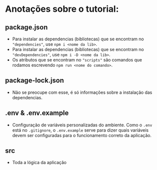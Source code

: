 # Anotações sobre o tutorial:

## package.json 

+ Para instalar as dependencias (bibliotecas) que se encontram no `"dependencies"`, use `npm i <nome da lib>`.
+ Para instalar as dependencias (bibliotecas) que se encontram no `"devDependencies"`, use `npm i -D <nome da lib>`.
+ Os atributos que se encontram no `"scripts"` são comandos que rodamos escrevendo `npm run <nome do comando>`.

## package-lock.json

+ Não se preocupe com esse, é só informações sobre a instalação das dependencias.

## .env & .env.example

+ Configuração de variáveis personalizadas do ambiente. Como o `.env` está no `.gitignore`, o `.env.example` serve para dizer quais variáveis devem ser configuradas para o funcionamento correto da aplicação.

## src

+ Toda a lógica da aplicação
